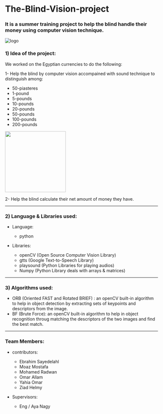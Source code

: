 # The-Blind-Vision-project
### It is a summer training project to help the blind handle their money using computer vision technique.
![logo](https://user-images.githubusercontent.com/91850794/183761832-ee0ffdbc-c861-4d5e-b226-6c3b12d3d76c.png)

### 1) Idea of the project:
We worked on the Egyptian currencies to do the following:

1- Help the blind by computer vision accompained with sound technique to distinguish among:
  * 50-piasteres
  * 1-pound 
  * 5-pounds
  * 10-pounds
  * 20-pounds
  * 50-pounds
  * 100-pounds
  * 200-pounds
 
<img src="https://user-images.githubusercontent.com/91850794/183764305-372bdbf9-892f-474c-9a24-a3bf2df55d38.jpg" width="200" height="200"/>

2- Help the blind calculate their net amount of money they have.

_________________________________________________________________________________________________________________________________________

### 2) Language & Libraries used: 
- Language:

  * python
  
- Libraries:

  * openCV (Open Source Computer Vision Library)
  * gtts (Google Text-to-Speech Library) 
  * playsound (Python Libraries for playing audios)
  * Numpy (Python Library deals with arrays & matrices) 

_________________________________________________________________________________________________________________________________________

### 3) Algorithms used:

* ORB (Oriented FAST and Rotated BRIEF) : an openCV built-in algorithm to help in object detection by extracting sets of keypoints and descriptors from the image.
* BF (Brute Force): an openCV built-in algorithm to help in object recognition throug matching the descriptors of the two images and find the best match.
_________________________________________________________________________________________________________________________________________

### Team Members:
- contributors:
  * Ebrahim Sayedelahl
  * Moaz Mostafa
  * Mohamed Radwan
  * Omar Allam
  * Yahia Omar
  * Ziad Helmy

- Supervisors:
  * Eng / Aya Nagy 

